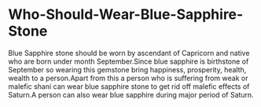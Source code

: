 # Who-Should-Wear-Blue-Sapphire-Stone
Blue Sapphire stone should be worn by ascendant of Capricorn and native who are born under month September.Since blue sapphire is birthstone of September so wearing this gemstone bring happiness, prosperity, health, wealth to a person.Apart from this a person who is suffering from weak or malefic shani can wear blue sapphire stone to get rid off malefic effects of Saturn.A person can also wear blue sapphire during major period of Saturn.

